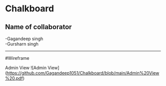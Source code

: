 # Chalkboard
## Name of collaborator
-Gagandeep singh <br>
-Gursharn singh
<hr>

#Wireframe

Admin View 
![Admin View] (https://github.com/Gagandeep1051/Chalkboard/blob/main/Admin%20View%20.pdf)
